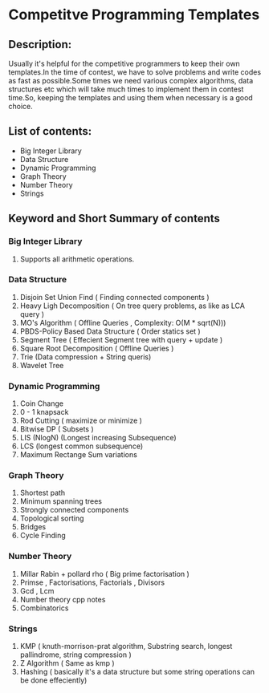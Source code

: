 # Competitve Programming Templates

## Description:
Usually it's helpful for the competitive programmers to keep their own templates.In the time of contest, we have to solve problems and write codes as fast as possible.Some times we need various complex algorithms, data structures etc which will take much times to implement them in contest time.So, keeping the templates and using them when necessary is a good choice.

## List of contents:
* Big Integer Library
* Data Structure
* Dynamic Programming
* Graph Theory
* Number Theory
* Strings

## Keyword and Short Summary of contents

### Big Integer Library
1. Supports all arithmetic operations.

### Data Structure
1. Disjoin Set Union Find ( Finding connected components )
2. Heavy Ligh Decomposition ( On tree query problems, as like as LCA query )
3. MO's Algorithm ( Offline Queries , Complexity: O(M * sqrt(N))) 
4. PBDS-Policy Based Data Structure ( Order statics set )
5. Segment Tree ( Effecient Segment tree with query + update )
6. Square Root Decomposition ( Offline Queries )
7. Trie (Data compression + String queris)
8. Wavelet Tree 

### Dynamic Programming
1. Coin Change
2. 0 - 1 knapsack
3. Rod Cutting ( maximize or minimize )
4. Bitwise DP ( Subsets )
5. LIS (NlogN) (Longest increasing Subsequence)
6. LCS (longest common subsequence)
7. Maximum Rectange Sum variations

### Graph Theory
1. Shortest path 
2. Minimum spanning trees
3. Strongly connected components
4. Topological sorting
5. Bridges
6. Cycle Finding

### Number Theory
1. Millar Rabin + pollard rho ( Big prime factorisation )
2. Primse , Factorisations, Factorials , Divisors
3. Gcd , Lcm 
4. Number theory cpp notes
5. Combinatorics
 
### Strings
1. KMP ( knuth-morrison-prat algorithm, Substring search, longest pallindrome, string compression )
2. Z Algorithm ( Same as kmp )
3. Hashing ( basically it's a data structure but some string operations can be done effeciently)
